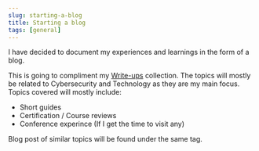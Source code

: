 ```yaml
---
slug: starting-a-blog
title: Starting a blog
tags: [general]
---
```


I have decided to document my experiences and learnings in the form of a blog.

<!-- truncate -->

This is going to compliment my [Write-ups](https://kunalwalavalkarwrite-ups.vercel.app/) collection.
The topics will mostly be related to Cybersecurity and Technology as they are my main focus. 
Topics covered will mostly include:

- Short guides
- Certification / Course reviews
- Conference experince (If I get the time to visit any)

Blog post of similar topics will be found under the same tag.
